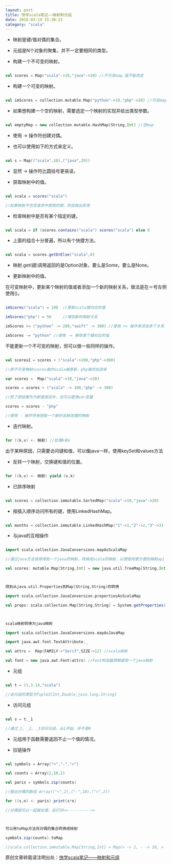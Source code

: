 ```yaml
---
layout: post
title: 快学scala笔记——映射和元组
date: 2016-03-19 15:30:22
category: "scala"
---
```


- 映射是键/值对偶的集合。

- 元组是N个对象的聚集，并不一定要相同的类型。

- 构建一个不可变的映射。

```scala

val scores = Map("scala"->10,"java"->20) //不可变map,值不能改变

```

- 构建一个可变的映射。

```scala

val imScores = collection.mutable.Map("python"->10,"php"->20) //可变map

```

- 如果想构建一个空的映射，需要选定一个映射的实现并给出类型参数。

```scala

val emptyMap = new collection.mutable.HashMap[String,Int] //空map

```

- 使用 -> 操作符创建对偶。

- 也可以使用如下的方式来定义。

```scala

val s = Map(("scala",10),("java",20))

```

- 显然 -> 操作符比圆括号更易读。

- 获取映射中的值。

```scala

val scala = scores("scala")

//如果映射不包含请求中使用的键，则会抛出异常

```

- 检查映射中是否有某个指定的键。

```scala

val scala = if (scores.contains("scala") scores("scala") else 0

```

- 上面的组合十分普遍，所以有个快捷方法。

```scala

val scala = scores.getOrElse("scala",0)

```

- 映射.get(键)调用返回的是Option对象，要么是Some，要么是None。

- 更新映射中的值。

在可变映射中，更新某个映射的值或者添加一个新的映射关系，做法是在＝号左侧使用()。

```scala

imScores("scala") = 100  //更新scala键对应的值

imScores("php") = 50     //增加新的映射关系

imScores += ("python" -> 200,"swift" -> 300) //使用 += 操作来添加多个关系

imScores -= "python" //使用 -= 移除某个键对应的值

```

不能更新一个不可变的映射，但可以做一些同样的操作。

```scala

val scores2 = scores + ("scala"->100,"php"->300)

//原不可变映射scores做的scala被更新，php被添加进来

var scores =  Map("scala"->10,"java"->20)

scores = scores + ("scala" -> 100,"php" -> 300)

//除了把结果作为新值保存外，也可以使用var变量

scores = scores - "php"

//使用 - 操作符来获取一个新的去掉改键的映射

```

- 迭代映射。

```scala

for ((k,v) <- 映射) //处理k和v

```

出于某种原因，只需要访问键和值，可以像java一样，使用keySet和values方法

- 反转一个映射，交换键和值的位置。

```scala

for ((k,v) <- 映射) yield (v,k)

```

- 已排序映射

```scala

val scores = collection.immutable.SortedMap("scala"->10,"java"->20)

```

- 按插入顺序访问所有的键，使用LinkedHashMap。

```scala

val months = collection.immutable.LinkedHashMap("1"->1,"2"->2,"3"->3)

```

- 与java的互相操作

```scala

import scala.collection.JavaConversions.mapAsScalaMap

//通过java方法调用得到一个java的映射，转换成scala的映射，以便使用更方便的映射api

val scores: mutable.Map[String,Int] = new java.util.TreeMap[String,Int]



得到从java.util.Properties到Map[String,String]的转换

import scala.collection.JavaConversion.propertiesAsScalaMap

val props: scala.collection.Map[String,String] = System.getProperties()



scala映射转换为java映射

import scala.collection.JavaConversions.mapAsJavaMap

import java.awt.font.TextAttribute._

val attrs =  Map(FAMILY->"Serif",SIZE->12) //scala映射

val font = new java.awt.Font(attrs) //Font构造器预期接受一个java映射

```

- 元组

```scala

val t = (1,3.14,"scala")

//该元组的类型为Tuple3[Int,Double,java.lang.String]

```

- 访问元组

```scala

val s = t._1

//通过_1, _2, _3访问元组，从1开始，并不是0

```

- 元组用于函数需要返回不止一个值的情况。

- 拉链操作

```scala

val symbols = Array("<","-",">")

val counts = Array(2,10,2)

val paris = symbols.zip(counts)

//输出对偶的数组 Array(("<",2),("-",10),(">",2))

for ((s,n) <- paris) print(s*n)

//对偶就可以一起被处理，会打印<<---------->>



可以用toMap方法将对偶的集合转换成映射

symbols.zip(counts).toMap

//scala.collection.immutable.Map[String,Int] = Map(< -> 2, - -> 10, > -> 2)

```

原创文章转载请注明出处：[快学scala笔记——映射和元组](http://9leg.com/scala/2016/03/19/scala-for-the-impatient-05.html)